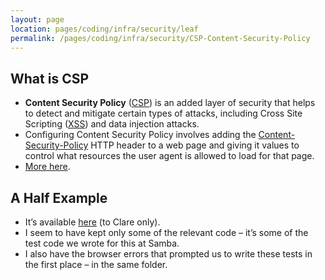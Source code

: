 ```yaml
---
layout: page
location: pages/coding/infra/security/leaf
permalink: /pages/coding/infra/security/CSP-Content-Security-Policy
---
```

## What is CSP

  - **Content Security
    Policy** ([CSP](https://developer.mozilla.org/en-US/docs/Glossary/CSP))
    is an added layer of security that helps to detect and mitigate
    certain types of attacks, including Cross Site Scripting
    ([XSS](https://developer.mozilla.org/en-US/docs/Glossary/XSS)) and
    data injection attacks.
  - Configuring Content Security Policy involves adding
    the [Content-Security-Policy](https://developer.mozilla.org/en-US/docs/Web/HTTP/Headers/Content-Security-Policy) HTTP
    header to a web page and giving it values to control what resources
    the user agent is allowed to load for that page.
  - [More here](https://developer.mozilla.org/en-US/docs/Web/HTTP/CSP).

## A Half Example

  - It’s available
    [here](https://github.com/claresudbery/samba/tree/master/csp-testing)
    (to Clare only).
  - I seem to have kept only some of the relevant code – it’s some of
    the test code we wrote for this at Samba.
  - I also have the browser errors that prompted us to write these tests
    in the first place – in the same folder.
